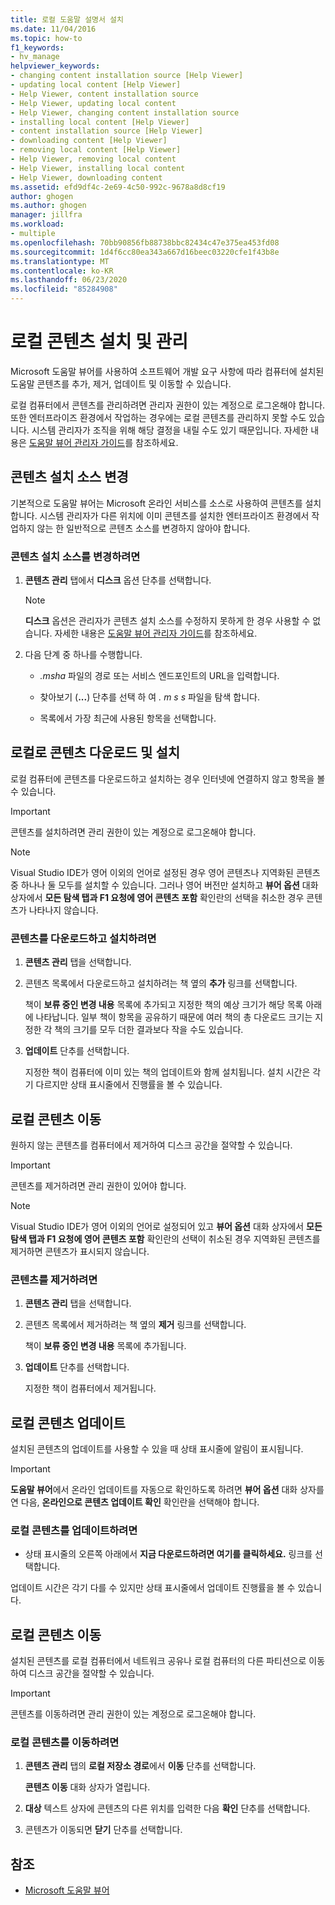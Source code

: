 ```yaml
---
title: 로컬 도움말 설명서 설치
ms.date: 11/04/2016
ms.topic: how-to
f1_keywords:
- hv_manage
helpviewer_keywords:
- changing content installation source [Help Viewer]
- updating local content [Help Viewer]
- Help Viewer, content installation source
- Help Viewer, updating local content
- Help Viewer, changing content installation source
- installing local content [Help Viewer]
- content installation source [Help Viewer]
- downloading content [Help Viewer]
- removing local content [Help Viewer]
- Help Viewer, removing local content
- Help Viewer, installing local content
- Help Viewer, downloading content
ms.assetid: efd9df4c-2e69-4c50-992c-9678a8d8cf19
author: ghogen
ms.author: ghogen
manager: jillfra
ms.workload:
- multiple
ms.openlocfilehash: 70bb90856fb88738bbc82434c47e375ea453fd08
ms.sourcegitcommit: 1d4f6cc80ea343a667d16beec03220cfe1f43b8e
ms.translationtype: MT
ms.contentlocale: ko-KR
ms.lasthandoff: 06/23/2020
ms.locfileid: "85284908"
---
```

# <a name="install-and-manage-local-content"></a>로컬 콘텐츠 설치 및 관리

Microsoft 도움말 뷰어를 사용하여 소프트웨어 개발 요구 사항에 따라 컴퓨터에 설치된 도움말 콘텐츠를 추가, 제거, 업데이트 및 이동할 수 있습니다.

로컬 컴퓨터에서 콘텐츠를 관리하려면 관리자 권한이 있는 계정으로 로그온해야 합니다. 또한 엔터프라이즈 환경에서 작업하는 경우에는 로컬 콘텐츠를 관리하지 못할 수도 있습니다. 시스템 관리자가 조직을 위해 해당 결정을 내릴 수도 있기 때문입니다. 자세한 내용은 [도움말 뷰어 관리자 가이드](../help-viewer/administrator-guide.md)를 참조하세요.

## <a name="change-the-content-installation-source"></a>콘텐츠 설치 소스 변경

기본적으로 도움말 뷰어는 Microsoft 온라인 서비스를 소스로 사용하여 콘텐츠를 설치합니다. 시스템 관리자가 다른 위치에 이미 콘텐츠를 설치한 엔터프라이즈 환경에서 작업하지 않는 한 일반적으로 콘텐츠 소스를 변경하지 않아야 합니다.

### <a name="to-change-the-content-installation-source"></a>콘텐츠 설치 소스를 변경하려면

1. **콘텐츠 관리** 탭에서 **디스크** 옵션 단추를 선택합니다.

    > [!NOTE]
    > **디스크** 옵션은 관리자가 콘텐츠 설치 소스를 수정하지 못하게 한 경우 사용할 수 없습니다. 자세한 내용은 [도움말 뷰어 관리자 가이드](../help-viewer/administrator-guide.md)를 참조하세요.

2. 다음 단계 중 하나를 수행합니다.

    - *.msha* 파일의 경로 또는 서비스 엔드포인트의 URL을 입력합니다.

    - 찾아보기 (**...**) 단추를 선택 하 여 *. m s s* 파일을 탐색 합니다.

    - 목록에서 가장 최근에 사용된 항목을 선택합니다.

## <a name="download-and-install-content-locally"></a>로컬로 콘텐츠 다운로드 및 설치

로컬 컴퓨터에 콘텐츠를 다운로드하고 설치하는 경우 인터넷에 연결하지 않고 항목을 볼 수 있습니다.

> [!IMPORTANT]
> 콘텐츠를 설치하려면 관리 권한이 있는 계정으로 로그온해야 합니다.

> [!NOTE]
> Visual Studio IDE가 영어 이외의 언어로 설정된 경우 영어 콘텐츠나 지역화된 콘텐츠 중 하나나 둘 모두를 설치할 수 있습니다. 그러나 영어 버전만 설치하고 **뷰어 옵션** 대화 상자에서 **모든 탐색 탭과 F1 요청에 영어 콘텐츠 포함** 확인란의 선택을 취소한 경우 콘텐츠가 나타나지 않습니다.

### <a name="to-download-and-install-content"></a>콘텐츠를 다운로드하고 설치하려면

1. **콘텐츠 관리** 탭을 선택합니다.

2. 콘텐츠 목록에서 다운로드하고 설치하려는 책 옆의 **추가** 링크를 선택합니다.

     책이 **보류 중인 변경 내용** 목록에 추가되고 지정한 책의 예상 크기가 해당 목록 아래에 나타납니다. 일부 책이 항목을 공유하기 때문에 여러 책의 총 다운로드 크기는 지정한 각 책의 크기를 모두 더한 결과보다 작을 수도 있습니다.

3. **업데이트** 단추를 선택합니다.

     지정한 책이 컴퓨터에 이미 있는 책의 업데이트와 함께 설치됩니다. 설치 시간은 각기 다르지만 상태 표시줄에서 진행률을 볼 수 있습니다.

## <a name="remove-local-content"></a>로컬 콘텐츠 이동

원하지 않는 콘텐츠를 컴퓨터에서 제거하여 디스크 공간을 절약할 수 있습니다.

> [!IMPORTANT]
> 콘텐츠를 제거하려면 관리 권한이 있어야 합니다.

> [!NOTE]
> Visual Studio IDE가 영어 이외의 언어로 설정되어 있고 **뷰어 옵션** 대화 상자에서 **모든 탐색 탭과 F1 요청에 영어 콘텐츠 포함** 확인란의 선택이 취소된 경우 지역화된 콘텐츠를 제거하면 콘텐츠가 표시되지 않습니다.

### <a name="to-remove-content"></a>콘텐츠를 제거하려면

1. **콘텐츠 관리** 탭을 선택합니다.

2. 콘텐츠 목록에서 제거하려는 책 옆의 **제거** 링크를 선택합니다.

     책이 **보류 중인 변경 내용** 목록에 추가됩니다.

3. **업데이트** 단추를 선택합니다.

     지정한 책이 컴퓨터에서 제거됩니다.

## <a name="update-local-content"></a>로컬 콘텐츠 업데이트

설치된 콘텐츠의 업데이트를 사용할 수 있을 때 상태 표시줄에 알림이 표시됩니다.

> [!IMPORTANT]
> **도움말 뷰어**에서 온라인 업데이트를 자동으로 확인하도록 하려면 **뷰어 옵션** 대화 상자를 연 다음, **온라인으로 콘텐츠 업데이트 확인** 확인란을 선택해야 합니다.

### <a name="to-update-local-content"></a>로컬 콘텐츠를 업데이트하려면

- 상태 표시줄의 오른쪽 아래에서 **지금 다운로드하려면 여기를 클릭하세요.** 링크를 선택합니다.

업데이트 시간은 각기 다를 수 있지만 상태 표시줄에서 업데이트 진행률을 볼 수 있습니다.

## <a name="move-local-content"></a>로컬 콘텐츠 이동

설치된 콘텐츠를 로컬 컴퓨터에서 네트워크 공유나 로컬 컴퓨터의 다른 파티션으로 이동하여 디스크 공간을 절약할 수 있습니다.

> [!IMPORTANT]
> 콘텐츠를 이동하려면 관리 권한이 있는 계정으로 로그온해야 합니다.

### <a name="to-move-local-content"></a>로컬 콘텐츠를 이동하려면

1. **콘텐츠 관리** 탭의 **로컬 저장소 경로**에서 **이동** 단추를 선택합니다.

     **콘텐츠 이동** 대화 상자가 열립니다.

2. **대상** 텍스트 상자에 콘텐츠의 다른 위치를 입력한 다음 **확인** 단추를 선택합니다.

3. 콘텐츠가 이동되면 **닫기** 단추를 선택합니다.

## <a name="see-also"></a>참조

- [Microsoft 도움말 뷰어](../help-viewer/overview.md)